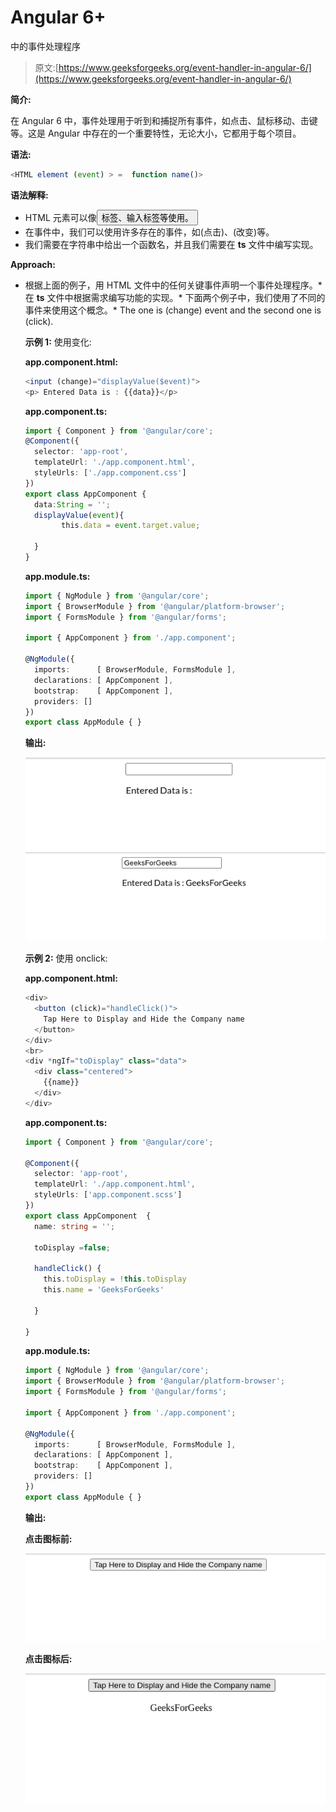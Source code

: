 # Angular 6+

中的事件处理程序

> 原文:[https://www.geeksforgeeks.org/event-handler-in-angular-6/](https://www.geeksforgeeks.org/event-handler-in-angular-6/)

**简介:**

在 Angular 6 中，事件处理用于听到和捕捉所有事件，如点击、鼠标移动、击键等。这是 Angular 中存在的一个重要特性，无论大小，它都用于每个项目。

**语法:**

```ts
<HTML element (event) > =  function name()>
```

**语法解释:**

*   HTML 元素可以像<button>标签、输入标签等使用。</button>
*   在事件中，我们可以使用许多存在的事件，如(点击)、(改变)等。
*   我们需要在字符串中给出一个函数名，并且我们需要在 **ts** 文件中编写实现。

**Approach:**

*   根据上面的例子，用 HTML 文件中的任何关键事件声明一个事件处理程序。*   在 **ts** 文件中根据需求编写功能的实现。*   下面两个例子中，我们使用了不同的事件来使用这个概念。*   The one is (change) event and the second one is (click).

    **示例 1:** 使用变化:

    **app.component.html:**

    ```ts
    <input (change)="displayValue($event)">
    <p> Entered Data is : {{data}}</p>
    ```

    **app.component.ts:**

    ```ts
    import { Component } from '@angular/core';     
    @Component({     
      selector: 'app-root',     
      templateUrl: './app.component.html',     
      styleUrls: ['./app.component.css']     
    })     
    export class AppComponent {    
      data:String = '';  
      displayValue(event){
            this.data = event.target.value;  

      }  
    }
    ```

    **app.module.ts:**

    ```ts
    import { NgModule } from '@angular/core';
    import { BrowserModule } from '@angular/platform-browser';
    import { FormsModule } from '@angular/forms';

    import { AppComponent } from './app.component';

    @NgModule({
      imports:      [ BrowserModule, FormsModule ],
      declarations: [ AppComponent ],
      bootstrap:    [ AppComponent ],
      providers: []
    })
    export class AppModule { }
    ```

    **输出:**

    ![](img/6a4a38be3c21d6fc0e89485d361322ac.png)
    ![](img/0e2acfc8a1d891bbf1985d5f7974b3de.png)

    **示例 2:** 使用 onclick:

    **app.component.html:**

    ```ts
    <div>
      <button (click)="handleClick()">
        Tap Here to Display and Hide the Company name
      </button>
    </div>
    <br>
    <div *ngIf="toDisplay" class="data">
      <div class="centered">
        {{name}}
      </div>
    </div>
    ```

    **app.component.ts:**

    ```ts
    import { Component } from '@angular/core';

    @Component({
      selector: 'app-root',
      templateUrl: './app.component.html',
      styleUrls: ['app.component.scss']
    })
    export class AppComponent  {
      name: string = '';

      toDisplay =false;

      handleClick() {
        this.toDisplay = !this.toDisplay
        this.name = 'GeeksForGeeks'

      }

    }
    ```

    **app.module.ts:**

    ```ts
    import { NgModule } from '@angular/core';
    import { BrowserModule } from '@angular/platform-browser';
    import { FormsModule } from '@angular/forms';

    import { AppComponent } from './app.component';

    @NgModule({
      imports:      [ BrowserModule, FormsModule ],
      declarations: [ AppComponent ],
      bootstrap:    [ AppComponent ],
      providers: []
    })
    export class AppModule { }
    ```

    **输出:**

    **点击图标前:**

    ![](img/8363df8cf293c7bf7171284bb39c90dc.png)

    **点击图标后:**

    ![](img/ba0e2a28dbe168260d5a3c0b32b5e382.png)